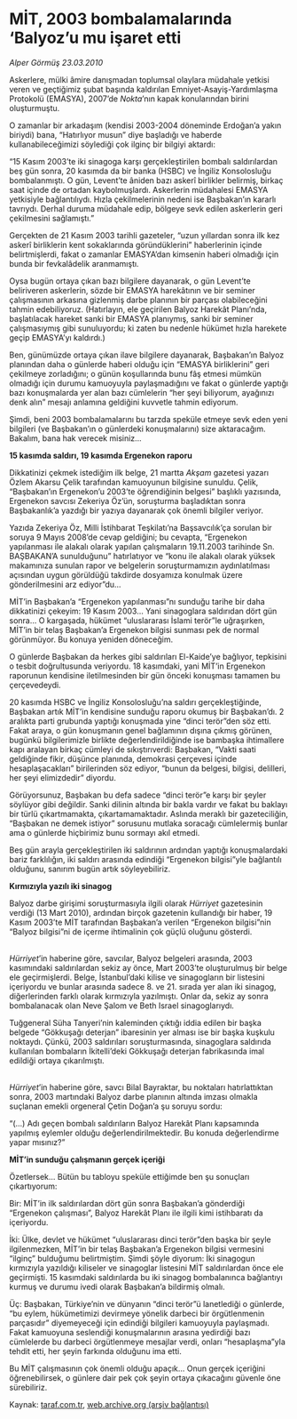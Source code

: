 # MİT, 2003 bombalamalarında ‘Balyoz’u mu işaret etti

*Alper Görmüş 23.03.2010*

<div class="yazi"><p>Askerlere, mülki âmire danışmadan toplumsal olaylara müdahale yetkisi veren ve geçtiğimiz şubat başında kaldırılan Emniyet-Asayiş-Yardımlaşma Protokolü (EMASYA), 2007’de <i>Nokta</i>’nın kapak konularından birini oluşturmuştu. </p>
<p>O zamanlar bir arkadaşım (kendisi 2003-2004 döneminde Erdoğan’a yakın biriydi) bana, “Hatırlıyor musun” diye başladığı ve haberde kullanabileceğimizi söylediği çok ilginç bir bilgiyi aktardı:</p>
<p>“15 Kasım 2003’te iki sinagoga karşı gerçekleştirilen bombalı saldırılardan beş gün sonra, 20 kasımda da bir banka (HSBC) ve İngiliz Konsolosluğu bombalanmıştı. O gün, Levent’te âniden bazı askerî birlikler belirmiş, birkaç saat içinde de ortadan kaybolmuşlardı. Askerlerin müdahalesi EMASYA yetkisiyle bağlantılıydı. Hızla çekilmelerinin nedeni ise Başbakan’ın kararlı tavrıydı. Derhal duruma müdahale edip, bölgeye sevk edilen askerlerin geri çekilmesini sağlamıştı.”</p>
<p>Gerçekten de 21 Kasım 2003 tarihli gazeteler, “uzun yıllardan sonra ilk kez askerî birliklerin kent sokaklarında göründüklerini” haberlerinin içinde belirtmişlerdi, fakat o zamanlar EMASYA’dan kimsenin haberi olmadığı için bunda bir fevkalâdelik aranmamıştı.</p>
<p>Oysa bugün ortaya çıkan bazı bilgilere dayanarak, o gün Levent’te beliriveren askerlerin, sözde bir EMASYA harekâtının ve bir seminer çalışmasının arkasına gizlenmiş darbe planının bir parçası olabileceğini tahmin edebiliyoruz. (Hatırlayın, ele geçirilen Balyoz Harekât Planı’nda, başlatılacak hareket sanki bir EMASYA planıymış, sanki bir seminer çalışmasıymış gibi sunuluyordu; ki zaten bu nedenle hükümet hızla harekete geçip EMASYA’yı kaldırdı.) </p>
<p>Ben, günümüzde ortaya çıkan ilave bilgilere dayanarak, Başbakan’ın Balyoz planından daha o günlerde haberi olduğu için “EMASYA birliklerini” geri çekilmeye zorladığını; o günün koşullarında bunu fâş etmesi mümkün olmadığı için durumu kamuoyuyla paylaşmadığını ve fakat o günlerde yaptığı bazı konuşmalarda yer alan bazı cümlelerin “her şeyi biliyorum, ayağınızı denk alın” mesajı anlamına geldiğini kuvvetle tahmin ediyorum.</p>
<p>Şimdi, beni 2003 bombalamalarını bu tarzda speküle etmeye sevk eden yeni bilgileri (ve Başbakan’ın o günlerdeki konuşmalarını) size aktaracağım. Bakalım, bana hak verecek misiniz...</p>
<p><b>15 kasımda saldırı, 19 kasımda Ergenekon raporu</b></p>
<p>Dikkatinizi çekmek istediğim ilk belge, 21 martta <i>Akşam</i> gazetesi yazarı Özlem Akarsu Çelik tarafından kamuoyunun bilgisine sunuldu. Çelik, “Başbakan’ın Ergenekon’u 2003’te öğrendiğinin belgesi” başlıklı yazısında, Ergenekon savcısı Zekeriya Öz’ün, soruşturma başladıktan sonra Başbakanlık’a yazdığı bir yazıya dayanarak çok önemli bilgiler veriyor. </p>
<p>Yazıda Zekeriya Öz, Milli İstihbarat Teşkilatı’na Başsavcılık’ça sorulan bir soruya 9 Mayıs 2008’de cevap geldiğini; bu cevapta, “Ergenekon yapılanması ile alakalı olarak yapılan çalışmaların 19.11.2003 tarihinde Sn. BAŞBAKAN’A sunulduğunu” hatırlatıyor ve “konu ile alakalı olarak yüksek makamınıza sunulan rapor ve belgelerin soruşturmamızın aydınlatılması açısından uygun görüldüğü takdirde dosyamıza konulmak üzere gönderilmesini arz ediyor”du...</p>
<p>MİT’in Başbakan’a “Ergenekon yapılanması”nı sunduğu tarihe bir daha dikkatinizi çekeyim: 19 Kasım 2003... Yani sinagoglara saldırıdan dört gün sonra... O kargaşada, hükümet “uluslararası İslami terör”le uğraşırken, MİT’in bir telaş Başbakan’a Ergenekon bilgisi sunması pek de normal görünmüyor. Bu konuya yeniden döneceğim.</p>
<p>O günlerde Başbakan da herkes gibi saldırıları El-Kaide’ye bağlıyor, tepkisini o tesbit doğrultusunda veriyordu. 18 kasımdaki, yani MİT’in Ergenekon raporunun kendisine iletilmesinden bir gün önceki konuşması tamamen bu çerçevedeydi.</p>
<p>20 kasımda HSBC ve İngiliz Konsolosluğu’na saldırı gerçekleştiğinde, Başbakan artık MİT’in kendisine sunduğu raporu okumuş bir Başbakan’dı. 2 aralıkta parti grubunda yaptığı konuşmada yine “dinci terör”den söz etti. Fakat araya, o gün konuşmanın genel bağlamının dışına çıkmış görünen, bugünkü bilgilerimizle birlikte değerlendirildiğinde ise bambaşka ihtimallere kapı aralayan birkaç cümleyi de sıkıştırıverdi: Başbakan, “Vakti saati geldiğinde fikir, düşünce planında, demokrasi çerçevesi içinde hesaplaşacakları” birilerinden söz ediyor, “bunun da belgesi, bilgisi, delilleri, her şeyi elimizdedir” diyordu.</p>
<p>Görüyorsunuz, Başbakan bu defa sadece “dinci terör”e karşı bir şeyler söylüyor gibi değildir. Sanki dilinin altında bir bakla vardır ve fakat bu baklayı bir türlü çıkartmamakta, çıkartamamaktadır. Aslında meraklı bir gazeteciliğin, “Başbakan ne demek istiyor” sorusunu mutlaka soracağı cümlelermiş bunlar ama o günlerde hiçbirimiz bunu sormayı akıl etmedi.</p>
<p>Beş gün arayla gerçekleştirilen iki saldırının ardından yaptığı konuşmalardaki bariz farklılığın, iki saldırı arasında edindiği “Ergenekon bilgisi”yle bağlantılı olduğunu, sanırım bugün artık söyleyebiliriz.</p>
<p><b>Kırmızıyla yazılı iki sinagog</b></p>
<p>Balyoz darbe girişimi soruşturmasıyla ilgili olarak <i>Hürriyet </i>gazetesinin verdiği (13 Mart 2010), ardından birçok gazetenin kullandığı bir haber, 19 Kasım 2003’te MİT tarafından Başbakan’a verilen “Ergenekon bilgisi”nin “Balyoz bilgisi”ni de içerme ihtimalinin çok güçlü oluğunu gösterdi. </p>
<p><i><br/>Hürriyet</i>’in haberine göre, savcılar, Balyoz belgeleri arasında, 2003 kasımındaki saldırılardan sekiz ay önce, Mart 2003’te oluşturulmuş bir belge ele geçirmişlerdi. Belge, İstanbul’daki kilise ve sinagogların bir listesini içeriyordu ve bunlar arasında sadece 8. ve 21. sırada yer alan iki sinagog, diğerlerinden farklı olarak kırmızıyla yazılmıştı. Onlar da, sekiz ay sonra bombalanacak olan Neve Şalom ve Beth Israel sinagoglarıydı.</p>
<p>Tuğgeneral Süha Tanyeri’nin kaleminden çıktığı iddia edilen bir başka belgede “Gökkuşağı deterjan” ibaresinin yer alması ise bir başka kuşkulu noktaydı. Çünkü, 2003 saldırıları soruşturmasında, sinagoglara saldırıda kullanılan bombaların İkitelli’deki Gökkuşağı deterjan fabrikasında imal edildiği ortaya çıkarılmıştı.</p>
<p><i><br/>Hürriyet</i>’in haberine göre, savcı Bilal Bayraktar, bu noktaları hatırlattıktan sonra, 2003 martındaki Balyoz darbe planının altında imzası olmakla suçlanan emekli orgeneral Çetin Doğan’a şu soruyu sordu:</p>
<p>“(...) Adı geçen bombalı saldırıların Balyoz Harekât Planı kapsamında yapılmış eylemler olduğu değerlendirilmektedir. Bu konuda değerlendirme yapar mısınız?”</p>
<p><b>MİT’in sunduğu çalışmanın gerçek içeriği</b></p>
<p>Özetlersek... Bütün bu tabloyu speküle ettiğimde ben şu sonuçları çıkartıyorum:</p>
<p>Bir: MİT’in ilk saldırılardan dört gün sonra Başbakan’a gönderdiği “Ergenekon çalışması”, Balyoz Harekât Planı ile ilgili kimi istihbaratı da içeriyordu.</p>
<p>İki: Ülke, devlet ve hükümet “uluslararası dinci terör”den başka bir şeyle ilgilenmezken, MİT’in bir telaş Başbakan’a Ergenekon bilgisi vermesini “ilginç” bulduğumu belirtmiştim. Şimdi şöyle diyorum: İki sinagogun kırmızıyla yazıldığı kiliseler ve sinagoglar listesini MİT saldırılardan önce ele geçirmişti. 15 kasımdaki saldırılarda bu iki sinagog bombalanınca bağlantıyı kurmuş ve durumu ivedi olarak Başbakan’a bildirmiş olmalı.</p>
<p>Üç: Başbakan, Türkiye’nin ve dünyanın “dinci terör”ü lanetlediği o günlerde, “bu eylem, hükümetimizi devirmeye yönelik darbeci bir örgütlenmenin parçasıdır” diyemeyeceği için edindiği bilgileri kamuoyuyla paylaşmadı. Fakat kamuoyuna seslendiği konuşmalarının arasına yedirdiği bazı cümlelerde bu darbeci örgütlenmeye mesajlar verdi, onları “hesaplaşma”yla tehdit etti, her şeyin farkında olduğunu ima etti.</p>
<p>Bu MİT çalışmasının çok önemli olduğu apaçık... Onun gerçek içeriğini öğrenebilirsek, o günlere dair pek çok şeyin ortaya çıkacağını güvenle öne sürebiliriz.</p></div>

Kaynak: [taraf.com.tr](http://www.taraf.com.tr:80/makale/10578.htm), [web.archive.org (arşiv bağlantısı)](http://web.archive.org/web/20100326131725/http://www.taraf.com.tr:80/makale/10578.htm)
